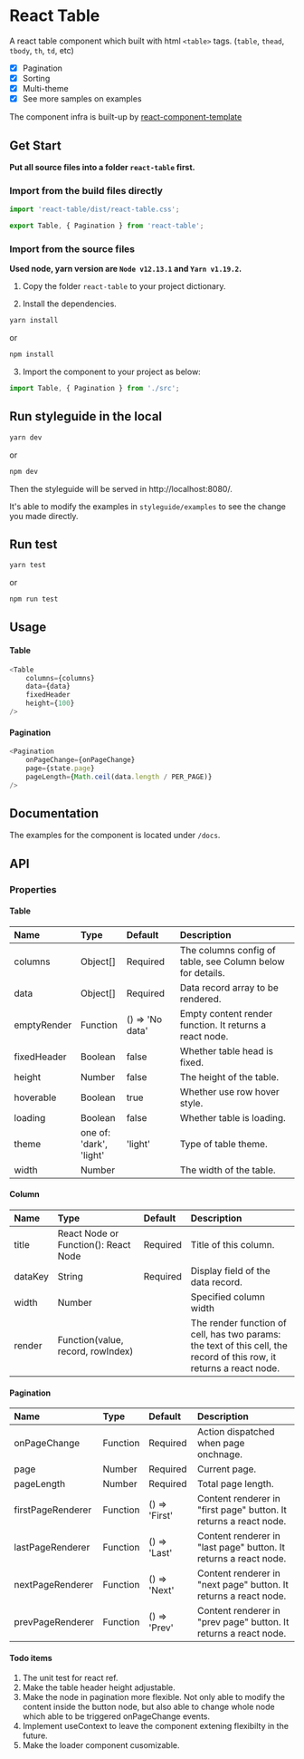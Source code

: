 # React Table

A react table component which built with html `<table>` tags. (`table`, `thead`, `tbody`, `th`, `td`, etc)
- [x] Pagination
- [x] Sorting
- [x] Multi-theme
- [x] See more samples on examples

The component infra is built-up by [react-component-template](https://github.com/trendmicro-frontend/react-component-template)

## Get Start

**Put all source files into a folder `react-table` first.**

### Import from the build files directly

```js
import 'react-table/dist/react-table.css';

export Table, { Pagination } from 'react-table';
```

### Import from the source files

**Used node, yarn version are `Node v12.13.1` and `Yarn v1.19.2`.**

1. Copy the folder `react-table` to your project dictionary.

2. Install the dependencies.

```js
yarn install
```
or
```js
npm install
```

3. Import the component to your project as below:

```js
import Table, { Pagination } from './src';
```

## Run styleguide in the local

```js
yarn dev
```
or
```js
npm dev
```

Then the styleguide will be served in http://localhost:8080/.

It's able to modify the examples in `styleguide/examples` to see the change you made directly.

## Run test

```js
yarn test
```
or
```js
npm run test
```

## Usage

#### Table
```js
<Table
    columns={columns}
    data={data}
    fixedHeader
    height={100}
/>
```

#### Pagination

```js
<Pagination
    onPageChange={onPageChange}
    page={state.page}
    pageLength={Math.ceil(data.length / PER_PAGE)}
/>
```

## Documentation

The examples for the component is located under `/docs`.

## API

### Properties

#### Table

| Name       | Type                           | Default       | Description                                               |
| :--------- | :----------------------------- | :------------ | :-------------------------------------------------------- |
| columns    | Object[]                       | Required      | The columns config of table, see Column below for details.|
| data       | Object[]                       | Required      | Data record array to be rendered.                         |
| emptyRender| Function                       |() => 'No data'| Empty content render function. It returns a react node.   |
| fixedHeader| Boolean                        | false         | Whether table head is fixed.                              |
| height     | Number                         | false         | The height of the table.                                  |
| hoverable  | Boolean                        | true          | Whether use row hover style.                              |
| loading    | Boolean                        | false         | Whether table is loading.                                 |
| theme      | one of:<br>'dark',<br>'light'  | 'light'       | Type of table theme.                                      |
| width      | Number                         |               | The width of the table.                                   |

#### Column

| Name   | Type                                 | Default  | Description                                               |
| :----- | :----------------------------------- | :------- | :-------------------------------------------------------- |
| title  | React Node or Function(): React Node | Required | Title of this column.                                     |
| dataKey| String                               | Required | Display field of the data record.                         |
| width  | Number                               |          | Specified column width                                    |
| render | Function(value, record, rowIndex)    |          | The render function of cell, has two params: the text of this cell, the record of this row, it returns a react node.                                         |

#### Pagination

| Name             | Type                  | Default       | Description                                               |
| :--------------- | :-------------------- | :------------ | :-------------------------------------------------------- |
| onPageChange     | Function              | Required      | Action dispatched when page onchnage.                     |
| page             | Number                | Required      | Current page.                                             |
| pageLength       | Number                | Required      | Total page length.                                        |
| firstPageRenderer| Function              |() => 'First'  | Content renderer in "first page" button. It returns a react node.|
| lastPageRenderer | Function              |() => 'Last'   | Content renderer in "last page" button. It returns a react node.|
| nextPageRenderer | Function              |() => 'Next'   | Content renderer in "next page" button. It returns a react node.|
| prevPageRenderer | Function              |() => 'Prev'   | Content renderer in "prev page" button. It returns a react node.|


#### Todo items

1. The unit test for react ref.
2. Make the table header height adjustable.
3. Make the node in pagination more flexible. Not only able to modify the content inside the button node, but also able to change whole node which able to be triggered onPageChange events.
4. Implement useContext to leave the component extening flexibilty in the future.
5. Make the loader component cusomizable.
